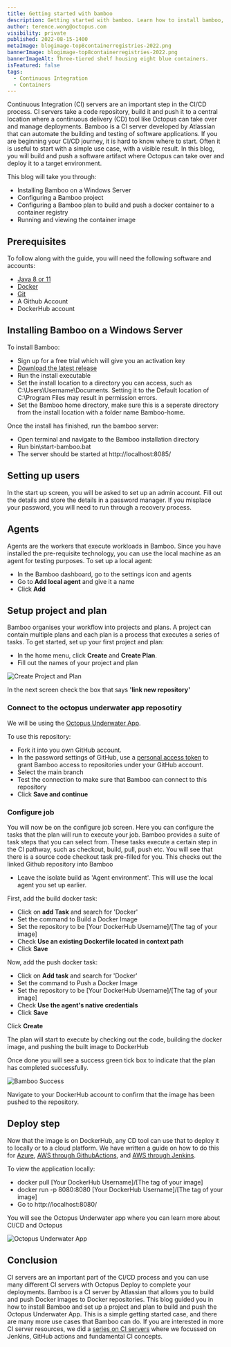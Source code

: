 ```yaml
---
title: Getting started with bamboo
description: Getting started with bamboo. Learn how to install bamboo, build and push a docker image to a conainer registry.
author: terence.wong@octopus.com
visibility: private
published: 2022-08-15-1400
metaImage: blogimage-top8containerregistries-2022.png
bannerImage: blogimage-top8containerregistries-2022.png
bannerImageAlt: Three-tiered shelf housing eight blue containers.
isFeatured: false
tags: 
  - Continuous Integration
  - Containers
---
```


Continuous Integration (CI) servers are an important step in the CI/CD process. CI servers take a code repository, build it and push it to a central location where a continuous delivery (CD) tool like Octopus can take over and manage deployments. Bamboo is a CI server developed by Atlassian that can automate the building and testing of software applications. If you are beginning your CI/CD journey, it is hard to know where to start. Often it is useful to start with a simple use case, with a visible result. In this blog, you will build and push a software artifact where Octopus can take over and deploy it to a target environment.

This blog will take you through:

- Installing Bamboo on a Windows Server
- Configuring a Bamboo project
- Configuring a Bamboo plan to build and push a docker container to a container registry
- Running and viewing the container image

## Prerequisites

To follow along with the guide, you will need the following software and accounts:

- [Java 8 or 11](https://confluence.atlassian.com/bamboo/supported-platforms-289276764.html)
- [Docker](https://docs.docker.com/desktop/install/windows-install/)
- [Git](https://git-scm.com/book/en/v2/Getting-Started-Installing-Git) 
- A Github Account
- DockerHub account

## Installing Bamboo on a Windows Server

To install Bamboo:

- Sign up for a free trial which will give you an activation key
- [Download the latest release](https://www.atlassian.com/software/bamboo/download)
- Run the install executable
- Set the install location to a directory you can access, such as C:\Users\Username\Documents. Setting it to the Default location of C:\Program Files may result in permission errors.
- Set the Bamboo home directory, make sure this is a seperate directory from the install location with a folder name Bamboo-home.

Once the install has finished, run the bamboo server:

- Open terminal and navigate to the Bamboo installation directory
- Run bin\start-bamboo.bat
- The server should be started at http://localhost:8085/

## Setting up users

In the start up screen, you will be asked to set up an admin account. Fill out the details and store the details in a password manager. If you misplace your password, you will need to run through a recovery process.

## Agents

Agents are the workers that execute workloads in Bamboo. Since you have installed the pre-requisite technology, you can use the local machine as an agent for testing purposes. To set up a local agent:

- In the Bamboo dashboard, go to the settings icon and agents
- Go to **Add local agent** and give it a name
- Click **Add**


## Setup project and plan

Bamboo organises your workflow into projects and plans. A project can contain multiple plans and each plan is a process that executes a series of tasks. To get started, set up your first project and plan:

- In the home menu, click **Create** and **Create Plan**. 
- Fill out the names of your project and plan

![Create Project and Plan](create-project-and-plan.png)

In the next screen check the box that says **'link new repository'**

### Connect to the octopus underwater app reposotiry

We will be using the [Octopus Underwater App](https://github.com/OctopusSamples/octopus-underwater-app). 

To use this repository:

- Fork it into you own GitHub account. 
- In the password settings of GitHub, use a [personal access token](https://docs.github.com/en/authentication/keeping-your-account-and-data-secure/creating-a-personal-access-token) to grant Bamboo access to repositories under your GitHub account.
- Select the main branch
- Test the connection to make sure that Bamboo can connect to this repository
- Click **Save and continue**

### Configure job

You will now be on the configure job screen. Here you can configure the tasks that the plan will run to execute your job. Bamboo provides a suite of task steps that you can select from. These tasks execute a certain step in the CI pathway, such as checkout, build, pull, push etc. You will see that there is a source code checkout task pre-filled for you. This checks out the linked Github repository into Bamboo

- Leave the isolate build as 'Agent environment'. This will use the local agent you set up earlier.

First, add the build docker task:

- Click on **add Task** and search for 'Docker'
- Set the command to Build a Docker Image
- Set the repository to be [Your DockerHub Username]/[The tag of your image]
- Check **Use an existing Dockerfile located in context path**
- Click **Save**

Now, add the push docker task:

- Click on **Add task** and search for 'Docker'
- Set the command to Push a Docker Image
- Set the repository to be [Your DockerHub Username]/[The tag of your image]
- Check **Use the agent's native credentials**
- Click **Save**

Click **Create**

The plan will start to execute by checking out the code, building the docker image, and pushing the built image to DockerHub

Once done you will see a success green tick box to indicate that the plan has completed successfully.

![Bamboo Success](underwaterapp-success.png)

Navigate to your DockerHub account to confirm that the image has been pushed to the repository.

## Deploy step

Now that the image is on DockerHub, any CD tool can use that to deploy it to locally or to a cloud platform. We have written a guide on how to do this for [Azure](https://octopus.com/blog/deploying-java-app-docker-google-azure), [AWS through GithubActions](https://octopus.com/blog/multi-environment-deployments-github-actions), and [AWS through Jenkins](https://octopus.com/blog/multi-environment-deployments-jenkins).

To view the application locally:

- docker pull [Your DockerHub Username]/[The tag of your image]
- docker run -p 8080:8080 [Your DockerHub Username]/[The tag of your image]
- Go to http://localhost:8080/

You will see the Octopus Underwater app where you can learn more about CI/CD and Octopus

![Octopus Underwater App](octopus-underwater-app.png)

## Conclusion

CI servers are an important part of the CI/CD process and you can use many different CI servers with Octopus Deploy to complete your deployments. Bamboo is a CI server by Atlassian that allows you to build and push Docker images to Docker repositories. This blog guided you in how to install Bamboo and set up a project and plan to build and push the Octopus Underwater App. This is a simple getting started case, and there are many more use cases that Bamboo can do. If you are interested in more CI server resources, we did a [series on CI servers](https://octopus.com/blog/tag/CI%20Series) where we focussed on Jenkins, GitHub actions and fundamental CI concepts.
